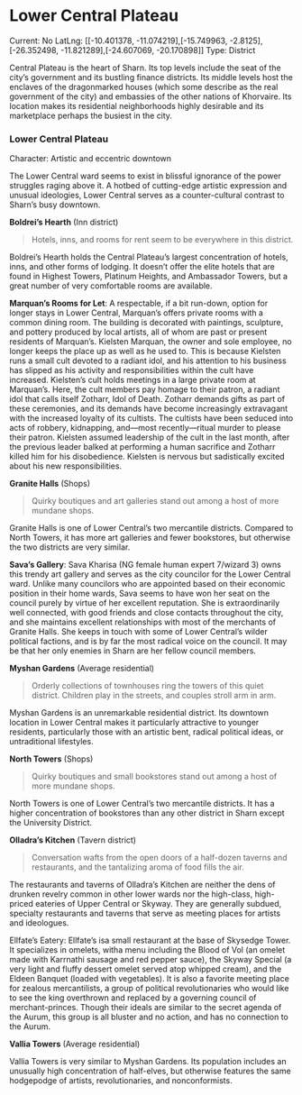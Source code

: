 # Lower Central Plateau

Current: No
LatLng: [[-10.401378, -11.074219],[-15.749963, -2.8125],[-26.352498, -11.821289],[-24.607069, -20.170898]]
Type: District

Central Plateau is the heart of Sharn. Its top levels include the seat of the city’s government and its bustling finance districts. Its middle levels host the enclaves of the dragonmarked houses (which some describe as the real government of the city) and embassies of the other nations of Khorvaire. Its location makes its residential neighborhoods highly desirable and its marketplace perhaps the busiest in the city.

### **Lower Central Plateau**

Character: Artistic and eccentric downtown

The Lower Central ward seems to exist in blissful ignorance of the power struggles raging above it. A hotbed of cutting-edge artistic expression and unusual ideologies, Lower Central serves as a counter-cultural contrast to Sharn’s busy downtown.

**Boldrei’s Hearth** (Inn district)

> Hotels, inns, and rooms for rent seem to be everywhere in this district.
> 

Boldrei’s Hearth holds the Central Plateau’s largest concentration of hotels, inns, and other forms of lodging. It doesn’t offer the elite hotels that are found in Highest Towers, Platinum Heights, and Ambassador Towers, but a great number of very comfortable rooms are available.

**Marquan’s Rooms for Let**: A respectable, if a bit run-down, option for longer stays in Lower Central, Marquan’s offers private rooms with a common dining room. The building is decorated with paintings, sculpture, and pottery produced by
local artists, all of whom are past or present residents of Marquan’s. Kielsten Marquan, the owner and sole employee, no longer keeps the place up as well as he used to. This is because Kielsten runs a small cult devoted to a radiant idol, and his attention to his business has slipped as his activity and responsibilities within the cult have increased.
Kielsten’s cult holds meetings in a large private room at Marquan’s. Here, the cult members pay homage to their patron, a radiant idol that calls itself Zotharr, Idol of Death. Zotharr demands gifts as part of these ceremonies, and its demands have become increasingly extravagant with the increased loyalty of its cultists. The cultists have been seduced into acts of robbery, kidnapping, and—most recently—ritual murder to please their patron. Kielsten assumed leadership of the cult in the last month, after the previous leader balked at performing a human sacrifice and Zotharr killed him for his disobedience. Kielsten is nervous but sadistically excited about his new responsibilities.

**Granite Halls** (Shops)

> Quirky boutiques and art galleries stand out among a host of more mundane shops.
> 

Granite Halls is one of Lower Central’s two mercantile districts. Compared to North Towers, it has more art galleries and fewer bookstores, but otherwise the two districts are very similar.

**Sava’s Gallery**: Sava Kharisa (NG female human expert 7/wizard 3) owns this trendy art gallery and serves as the city councilor for the Lower Central ward. Unlike many councilors who are appointed based on their economic position in their home wards, Sava seems to have won her seat on the council purely by virtue of her excellent reputation. She is extraordinarily well connected, with good friends and close contacts throughout the city, and she maintains excellent relationships with most of the merchants of Granite Halls. She keeps in touch with some of Lower Central’s wilder political factions, and is by far the most radical voice on the council. It may be that her only enemies in Sharn are her fellow council members.

**Myshan Gardens** (Average residential)

> Orderly collections of townhouses ring the towers of this quiet district. Children play in the streets, and couples stroll arm in arm.
> 

Myshan Gardens is an unremarkable residential district. Its downtown location in Lower Central makes it particularly attractive to younger residents, particularly those with an artistic bent, radical political ideas, or untraditional lifestyles.

**North Towers** (Shops)

> Quirky boutiques and small bookstores stand out among a host of more mundane shops.
> 

North Towers is one of Lower Central’s two mercantile districts. It has a higher concentration of bookstores than any other district in Sharn except the University District.

**Olladra’s Kitchen** (Tavern district)

> Conversation wafts from the open doors of a half-dozen taverns and restaurants, and the tantalizing aroma of food fills the air.
> 

The restaurants and taverns of Olladra’s Kitchen are neither the dens of drunken revelry common in other lower wards nor the high-class, high-priced eateries of Upper Central or Skyway. They are generally subdued, specialty restaurants and taverns that serve as meeting places for artists and ideologues.

Ellfate’s Eatery: Ellfate’s isa small restaurant at the base of Skysedge Tower. It specializes in omelets, witha menu including the Blood of Vol (an omelet made with Karrnathi sausage and red pepper sauce), the Skyway Special (a very light and fluffy dessert omelet served atop whipped cream), and the Eldeen Banquet (loaded with vegetables). It is also a favorite meeting place for zealous mercantilists, a group of political revolutionaries who would like to see the king overthrown and replaced by a governing council of merchant-princes.
Though their ideals are similar to the secret agenda of the Aurum, this group is all bluster and no action, and has no connection to the Aurum.

**Vallia Towers** (Average residential)

Vallia Towers is very similar to Myshan Gardens. Its population includes an unusually high concentration of half-elves, but otherwise features the same hodgepodge of artists, revolutionaries, and nonconformists.